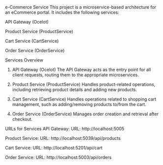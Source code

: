 e-Commerce Service
This project is a microservice-based architecture for an eCommerce portal. It includes the following services:

API Gateway (Ocelot)

Product Service (ProductService)

Cart Service (CartService)

Order Service (OrderService)

Services Overview
1. API Gateway (Ocelot)
The API Gateway acts as the entry point for all client requests, routing them to the appropriate microservices.

2. Product Service (ProductService)
Handles product-related operations, including retrieving product details and adding new products.

3. Cart Service (CartService)
Handles operations related to shopping cart management, such as adding/removing products to/from the cart.

4. Order Service (OrderService)
Manages order creation and retrieval after checkout.

URLs for Services
API Gateway:
URL: http://localhost:5005

Product Service:
URL: http://localhost:5039/api/products

Cart Service:
URL: http://localhost:5201/api/cart

Order Service:
URL: http://localhost:5003/api/orders
